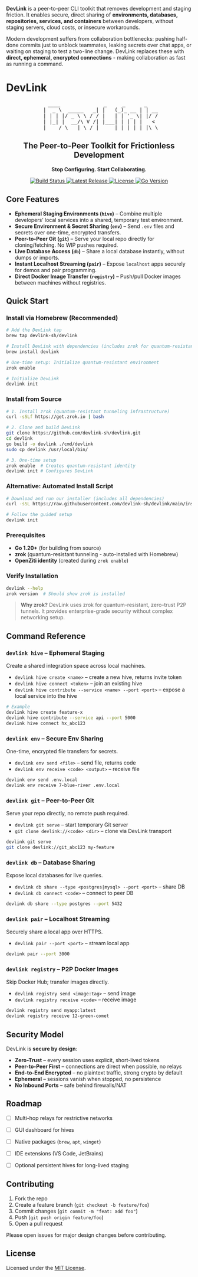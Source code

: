 



**DevLink** is a peer-to-peer CLI toolkit that removes development and staging friction. It enables secure, direct sharing of **environments, databases, repositories, services, and containers** between developers, without staging servers, cloud costs, or insecure workarounds.

Modern development suffers from collaboration bottlenecks: pushing half-done commits just to unblock teammates, leaking secrets over chat apps, or waiting on staging to test a two-line change. DevLink replaces these with **direct, ephemeral, encrypted connections** - making collaboration as fast as running a command.

# DevLink

<div align="center">
<pre>
  ____              _     _      _   
 |  _ \  _____   _| |   (_)_ __ | | __
 | | | |/ _ \ \ / / |   | | '_ \| |/ /
 | |_| |  __/\ V /| |___| | | | |   < 
 |____/ \___| \_/ |_____|_|_| |_|_|\_\
</pre>
<h2>The Peer-to-Peer Toolkit for Frictionless Development</h2>
<p><strong>Stop Configuring. Start Collaborating.</strong></p>

<a href="https://github.com/gupta-nu/devlink/actions">
  <img src="https://img.shields.io/github/actions/workflow/status/gupta-nu/devlink/ci.yml?branch=main&style=for-the-badge" alt="Build Status">
</a>
<a href="https://github.com/gupta-nu/devlink/releases">
  <img src="https://img.shields.io/github/v/release/gupta-nu/devlink?style=for-the-badge" alt="Latest Release">
</a>
<a href="./LICENSE">
  <img src="https://img.shields.io/github/license/gupta-nu/devlink?style=for-the-badge" alt="License">
</a>
<a href="#">
  <img src="https://img.shields.io/badge/Go-1.18+-00ADD8.svg?style=for-the-badge&logo=go" alt="Go Version">
</a>



</div>



## Core Features

* **Ephemeral Staging Environments (`hive`)** – Combine multiple developers’ local services into a shared, temporary test environment.
* **Secure Environment & Secret Sharing (`env`)** – Send `.env` files and secrets over one-time, encrypted transfers.
* **Peer-to-Peer Git (`git`)** – Serve your local repo directly for cloning/fetching. No WIP pushes required.
* **Live Database Access (`db`)** – Share a local database instantly, without dumps or imports.
* **Instant Localhost Streaming (`pair`)** – Expose `localhost` apps securely for demos and pair programming.
* **Direct Docker Image Transfer (`registry`)** – Push/pull Docker images between machines without registries.



##  Quick Start

### Install via Homebrew (Recommended)

```bash
# Add the DevLink tap
brew tap devlink-sh/devlink

# Install DevLink with dependencies (includes zrok for quantum-resistant tunneling)
brew install devlink

# One-time setup: Initialize quantum-resistant environment
zrok enable

# Initialize DevLink
devlink init
```

### Install from Source

```bash
# 1. Install zrok (quantum-resistant tunneling infrastructure)
curl -sSLf https://get.zrok.io | bash

# 2. Clone and build DevLink
git clone https://github.com/devlink-sh/devlink.git
cd devlink
go build -o devlink ./cmd/devlink
sudo cp devlink /usr/local/bin/

# 3. One-time setup
zrok enable  # Creates quantum-resistant identity
devlink init # Configures DevLink
```

### Alternative: Automated Install Script

```bash
# Download and run our installer (includes all dependencies)
curl -sSL https://raw.githubusercontent.com/devlink-sh/devlink/main/install.sh | bash

# Follow the guided setup
devlink init
```

### Prerequisites

* **Go 1.20+** (for building from source)
* **zrok** (quantum-resistant tunneling - auto-installed with Homebrew)
* **OpenZiti identity** (created during `zrok enable`)

### Verify Installation

```bash
devlink --help
zrok version  # Should show zrok is installed
```

>  **Why zrok?** DevLink uses zrok for quantum-resistant, zero-trust P2P tunnels. It provides enterprise-grade security without complex networking setup.


## Command Reference

### `devlink hive` – Ephemeral Staging

Create a shared integration space across local machines.

* `devlink hive create <name>` – create a new hive, returns invite token
* `devlink hive connect <token>` – join an existing hive
* `devlink hive contribute --service <name> --port <port>` – expose a local service into the hive

```bash
# Example
devlink hive create feature-x
devlink hive contribute --service api --port 5000
devlink hive connect hx_abc123
```



### `devlink env` – Secure Env Sharing

One-time, encrypted file transfers for secrets.

* `devlink env send <file>` – send file, returns code
* `devlink env receive <code> <output>` – receive file

```bash
devlink env send .env.local
devlink env receive 7-blue-river .env.local
```



### `devlink git` – Peer-to-Peer Git

Serve your repo directly, no remote push required.

* `devlink git serve` – start temporary Git server
* `git clone devlink://<code> <dir>` – clone via DevLink transport

```bash
devlink git serve
git clone devlink://git_abc123 my-feature
```



### `devlink db` – Database Sharing

Expose local databases for live queries.

* `devlink db share --type <postgres|mysql> --port <port>` – share DB
* `devlink db connect <code>` – connect to peer DB

```bash
devlink db share --type postgres --port 5432
```


### `devlink pair` – Localhost Streaming

Securely share a local app over HTTPS.

* `devlink pair --port <port>` – stream local app

```bash
devlink pair --port 3000
```



### `devlink registry` – P2P Docker Images

Skip Docker Hub; transfer images directly.

* `devlink registry send <image:tag>` – send image
* `devlink registry receive <code>` – receive image

```bash
devlink registry send myapp:latest
devlink registry receive 12-green-comet
```



## Security Model

DevLink is **secure by design**:

* **Zero-Trust** – every session uses explicit, short-lived tokens
* **Peer-to-Peer First** – connections are direct when possible, no relays
* **End-to-End Encrypted** – no plaintext traffic, strong crypto by default
* **Ephemeral** – sessions vanish when stopped, no persistence
* **No Inbound Ports** – safe behind firewalls/NAT


 
## Roadmap

* [ ] Multi-hop relays for restrictive networks
* [ ] GUI dashboard for hives
* [ ] Native packages (`brew`, `apt`, `winget`)
* [ ] IDE extensions (VS Code, JetBrains)
* [ ] Optional persistent hives for long-lived staging



## Contributing

1. Fork the repo
2. Create a feature branch (`git checkout -b feature/foo`)
3. Commit changes (`git commit -m "feat: add foo"`)
4. Push (`git push origin feature/foo`)
5. Open a pull request

Please open issues for major design changes before contributing.



## License

Licensed under the [MIT License](./LICENSE).




